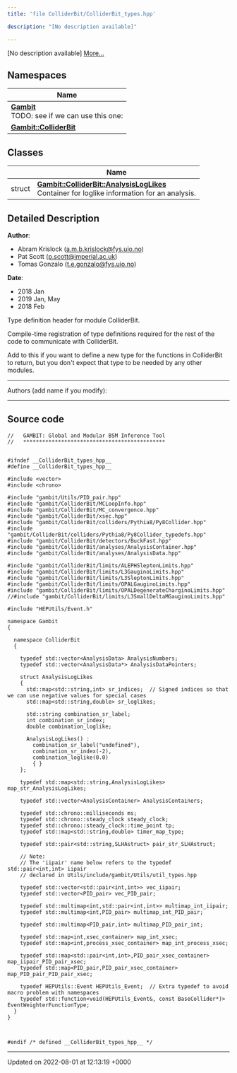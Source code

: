```yaml
---
title: 'file ColliderBit/ColliderBit_types.hpp'

description: "[No description available]"

---
```







[No description available] [More...](#detailed-description)

## Namespaces

| Name           |
| -------------- |
| **[Gambit](/documentation/code/namespaces/namespacegambit/)** <br>TODO: see if we can use this one:  |
| **[Gambit::ColliderBit](/documentation/code/namespaces/namespacegambit_1_1colliderbit/)**  |

## Classes

|                | Name           |
| -------------- | -------------- |
| struct | **[Gambit::ColliderBit::AnalysisLogLikes](/documentation/code/classes/structgambit_1_1colliderbit_1_1analysisloglikes/)** <br>Container for loglike information for an analysis.  |

## Detailed Description


**Author**: 

  * Abram Krislock ([a.m.b.krislock@fys.uio.no](mailto:a.m.b.krislock@fys.uio.no))
  * Pat Scott ([p.scott@imperial.ac.uk](mailto:p.scott@imperial.ac.uk)) 
  * Tomas Gonzalo ([t.e.gonzalo@fys.uio.no](mailto:t.e.gonzalo@fys.uio.no)) 


**Date**: 

  * 2018 Jan 
  * 2019 Jan, May
  * 2018 Feb


Type definition header for module ColliderBit.

Compile-time registration of type definitions required for the rest of the code to communicate with ColliderBit.

Add to this if you want to define a new type for the functions in ColliderBit to return, but you don't expect that type to be needed by any other modules.



------------------

Authors (add name if you modify):



------------------




## Source code

```
//   GAMBIT: Global and Modular BSM Inference Tool
//   *********************************************


#ifndef __ColliderBit_types_hpp__
#define __ColliderBit_types_hpp__

#include <vector>
#include <chrono>

#include "gambit/Utils/PID_pair.hpp"
#include "gambit/ColliderBit/MCLoopInfo.hpp"
#include "gambit/ColliderBit/MC_convergence.hpp"
#include "gambit/ColliderBit/xsec.hpp"
#include "gambit/ColliderBit/colliders/Pythia8/Py8Collider.hpp"
#include "gambit/ColliderBit/colliders/Pythia8/Py8Collider_typedefs.hpp"
#include "gambit/ColliderBit/detectors/BuckFast.hpp"
#include "gambit/ColliderBit/analyses/AnalysisContainer.hpp"
#include "gambit/ColliderBit/analyses/AnalysisData.hpp"

#include "gambit/ColliderBit/limits/ALEPHSleptonLimits.hpp"
#include "gambit/ColliderBit/limits/L3GauginoLimits.hpp"
#include "gambit/ColliderBit/limits/L3SleptonLimits.hpp"
#include "gambit/ColliderBit/limits/OPALGauginoLimits.hpp"
#include "gambit/ColliderBit/limits/OPALDegenerateCharginoLimits.hpp"
//#include "gambit/ColliderBit/limits/L3SmallDeltaMGauginoLimits.hpp"

#include "HEPUtils/Event.h"

namespace Gambit
{

  namespace ColliderBit
  {

    typedef std::vector<AnalysisData> AnalysisNumbers;
    typedef std::vector<AnalysisData*> AnalysisDataPointers;

    struct AnalysisLogLikes
    {
      std::map<std::string,int> sr_indices;  // Signed indices so that we can use negative values for special cases
      std::map<std::string,double> sr_loglikes;

      std::string combination_sr_label;
      int combination_sr_index;
      double combination_loglike;

      AnalysisLogLikes() :
        combination_sr_label("undefined"),
        combination_sr_index(-2),
        combination_loglike(0.0)
        { }
    };

    typedef std::map<std::string,AnalysisLogLikes> map_str_AnalysisLogLikes;

    typedef std::vector<AnalysisContainer> AnalysisContainers;

    typedef std::chrono::milliseconds ms;
    typedef std::chrono::steady_clock steady_clock;
    typedef std::chrono::steady_clock::time_point tp;
    typedef std::map<std::string,double> timer_map_type;

    typedef std::pair<std::string,SLHAstruct> pair_str_SLHAstruct;

    // Note: 
    // The 'iipair' name below refers to the typedef std::pair<int,int> iipair 
    // declared in Utils/include/gambit/Utils/util_types.hpp

    typedef std::vector<std::pair<int,int>> vec_iipair;
    typedef std::vector<PID_pair> vec_PID_pair;

    typedef std::multimap<int,std::pair<int,int>> multimap_int_iipair;
    typedef std::multimap<int,PID_pair> multimap_int_PID_pair;

    typedef std::multimap<PID_pair,int> multimap_PID_pair_int;

    typedef std::map<int,xsec_container> map_int_xsec;
    typedef std::map<int,process_xsec_container> map_int_process_xsec;

    typedef std::map<std::pair<int,int>,PID_pair_xsec_container> map_iipair_PID_pair_xsec;
    typedef std::map<PID_pair,PID_pair_xsec_container> map_PID_pair_PID_pair_xsec;

    typedef HEPUtils::Event HEPUtils_Event;  // Extra typedef to avoid macro problem with namespaces
    typedef std::function<void(HEPUtils_Event&, const BaseCollider*)> EventWeighterFunctionType;
  }
}



#endif /* defined __ColliderBit_types_hpp__ */
```


-------------------------------

Updated on 2022-08-01 at 12:13:19 +0000
